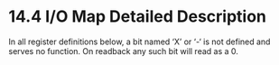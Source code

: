 # 14.4 I/O Map Detailed Description

In all register definitions below, a bit named ‘X’ or ‘-‘ is not defined and serves no function. On readback any such bit will read as a 0.


